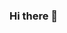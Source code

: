 ### Hi there 👋

<!--
**zeometer/zeometer** is a ✨ _special_ ✨ repository because its `README.md` (this file) appears on your GitHub profile.

# About Me #

My name is Zachary Smith and this is a place wherein I showcase projects I complete as I progress in the wonderful world of data.
I am currently based in the greater Washington D.C. area in the United States.
Interested in working together? Please reach out!

- **Contacts**: [**LinkedIn**](https://www.linkedin.com/in/smithzs/), **E-mail**: zachstsmith [at] gmail.com
- **Interests**: data (of course), reading, yoga, hiking, coffee

## Skills ##

- Excel (advanced)
- SQL (beginner)
- Python (in progress)

## Projects ##

in progress :-)

